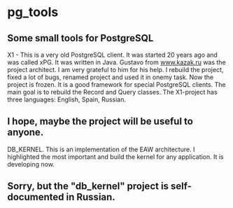 # pg_tools
Some small tools for PostgreSQL
--------------------------------
X1 - This is a very old PostgreSQL client. It was started 20 years ago and was called xPG. It was written in Java.
Gustavo from www.kazak.ru was the project architect. I am very grateful to him for his help.
I rebuild the project, fixed a lot of bugs, renamed project and used it in onemy task.
Now the project is frozen. It is a good framework for special PostgreSQL clients.
The main goal is to rebuild the Record and Query classes.
The X1-project has three languages: English, Spain, Russian.

I hope, maybe the project will be useful to anyone.
--------------------------------------------------

DB_KERNEL. This is an implementation of the EAW architecture. 
I highlighted the most important and build the kernel for any application.
It is developing now.

Sorry, but the "db_kernel" project is self-documented in Russian.
----------------------------------------------------------------
